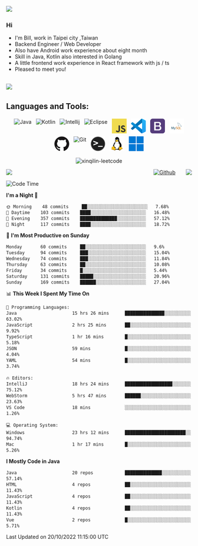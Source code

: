  
![](https://visitor-badge.laobi.icu/badge?page_id=xinqilin.xinqilin)

### Hi 

- I'm Bill, work in Taipei city ,Taiwan
- Backend Engineer / Web Developer
- Also have Android work experience about eight month
- Skill in Java, Kotlin also interested in Golang
- A little frontend work experience in React framework with js / ts
- Pleased to meet you!


<br />
<img src="https://github-profile-trophy.vercel.app/?username=xinqilin&column=7&margin-w=15" />

## Languages and Tools:
<p align="center">
<img src="https://raw.githubusercontent.com/jmnote/z-icons/master/svg/java.svg" alt="Java" height="40" style="vertical-align:top; margin:4px">
<img src="https://img.icons8.com/color/48/000000/kotlin.png"/  alt="Kotlin" height="40" style="vertical-align:top; margin:4px">
<img src="https://img.icons8.com/color/48/000000/intellij-idea.png" alt="Intellij" height="40" style="vertical-align:top; margin:4px"/>
<img src="https://img.icons8.com/ios-filled/50/000000/java-eclipse.png" alt="Eclipse" height="40" style="vertical-align:top; margin:4px"/>

<img src="https://raw.githubusercontent.com/github/explore/80688e429a7d4ef2fca1e82350fe8e3517d3494d/topics/javascript/javascript.png" alt="Javascript" height="40" style="vertical-align:top; margin:4px">
<img src="https://raw.githubusercontent.com/github/explore/80688e429a7d4ef2fca1e82350fe8e3517d3494d/topics/visual-studio-code/visual-studio-code.png" alt="VS Code" height="40" style="vertical-align:top; margin:4px">
<img src="https://raw.githubusercontent.com/github/explore/80688e429a7d4ef2fca1e82350fe8e3517d3494d/topics/bootstrap/bootstrap.png" alt="Bootstrap" height="40" style="vertical-align:top; margin:4px">
<img src="https://raw.githubusercontent.com/github/explore/80688e429a7d4ef2fca1e82350fe8e3517d3494d/topics/mysql/mysql.png" alt="MySQL" height="40" style="vertical-align:top; margin:4px">
<img src="https://raw.githubusercontent.com/github/explore/78df643247d429f6cc873026c0622819ad797942/topics/github/github.png" alt="Github" height="40" style="vertical-align:top; margin:4px">

<img src="https://raw.githubusercontent.com/jmnote/z-icons/master/svg/git.svg" alt="Git" height="40" style="vertical-align:top; margin:4px">
<img src="https://raw.githubusercontent.com/github/explore/80688e429a7d4ef2fca1e82350fe8e3517d3494d/topics/terminal/terminal.png" alt="Terminal" height="40" style="vertical-align:top; margin:4px">
<img src="https://raw.githubusercontent.com/github/explore/80688e429a7d4ef2fca1e82350fe8e3517d3494d/topics/linux/linux.png" alt="Linux" height="40" style="vertical-align:top; margin:4px" alt="Windows" height="40" style="vertical-align:top; margin:4px">
<img src="https://raw.githubusercontent.com/github/explore/80688e429a7d4ef2fca1e82350fe8e3517d3494d/topics/windows/windows.png" alt="Windows" height="40" style="vertical-align:top; margin:4px">

</p>

<p align="center"><img  src="https://leetcode.card.workers.dev/?username=xinqilin&theme=auto" alt="xinqilin-leetcode" /></p>

<div width="100%">   
 <a href="https://readme-stats-cfgj2cxdy.vercel.app/api?username=xinqilin&count_private=true&show_icons=true&theme=algolia">
   <img  align="left" src="https://github-readme-stats.vercel.app/api?username=xinqilin&show_icons=true&theme=algolia&card_width=4" width="400"/>
 </a>
 <a href="https://readme-stats-cfgj2cxdy.vercel.app/api/top-langs/?username=xinqilin&hide=php,html,css&theme=algolia">
  <img  align="right" src="https://github-readme-stats.vercel.app/api/top-langs/?username=xinqilin&hide=html,css&theme=algolia&langs_count=10&layout=compact" />
 </a>
</div>

[![Github](https://img.shields.io/github/followers/xinqilin?label=Follow&style=social)](https://github.com/xinqilin)

 
<!--START_SECTION:waka-->
![Code Time](http://img.shields.io/badge/Code%20Time-853%20hrs%2045%20mins-blue)

**I'm a Night 🦉** 

```text
🌞 Morning    48 commits     ██░░░░░░░░░░░░░░░░░░░░░░░   7.68% 
🌆 Daytime    103 commits    ████░░░░░░░░░░░░░░░░░░░░░   16.48% 
🌃 Evening    357 commits    ██████████████░░░░░░░░░░░   57.12% 
🌙 Night      117 commits    ████░░░░░░░░░░░░░░░░░░░░░   18.72%

```
📅 **I'm Most Productive on Sunday** 

```text
Monday       60 commits     ██░░░░░░░░░░░░░░░░░░░░░░░   9.6% 
Tuesday      94 commits     ███░░░░░░░░░░░░░░░░░░░░░░   15.04% 
Wednesday    74 commits     ███░░░░░░░░░░░░░░░░░░░░░░   11.84% 
Thursday     63 commits     ██░░░░░░░░░░░░░░░░░░░░░░░   10.08% 
Friday       34 commits     █░░░░░░░░░░░░░░░░░░░░░░░░   5.44% 
Saturday     131 commits    █████░░░░░░░░░░░░░░░░░░░░   20.96% 
Sunday       169 commits    ██████░░░░░░░░░░░░░░░░░░░   27.04%

```


📊 **This Week I Spent My Time On** 

```text
💬 Programming Languages: 
Java                     15 hrs 26 mins      ███████████████░░░░░░░░░░   63.02% 
JavaScript               2 hrs 25 mins       ██░░░░░░░░░░░░░░░░░░░░░░░   9.92% 
TypeScript               1 hr 16 mins        █░░░░░░░░░░░░░░░░░░░░░░░░   5.18% 
JSON                     59 mins             █░░░░░░░░░░░░░░░░░░░░░░░░   4.04% 
YAML                     54 mins             █░░░░░░░░░░░░░░░░░░░░░░░░   3.74%

🔥 Editors: 
IntelliJ                 18 hrs 24 mins      ██████████████████░░░░░░░   75.12% 
WebStorm                 5 hrs 47 mins       ██████░░░░░░░░░░░░░░░░░░░   23.63% 
VS Code                  18 mins             ░░░░░░░░░░░░░░░░░░░░░░░░░   1.26%

💻 Operating System: 
Windows                  23 hrs 12 mins      ███████████████████████░░   94.74% 
Mac                      1 hr 17 mins        █░░░░░░░░░░░░░░░░░░░░░░░░   5.26%

```

**I Mostly Code in Java** 

```text
Java                     20 repos            ██████████████░░░░░░░░░░░   57.14% 
HTML                     4 repos             ██░░░░░░░░░░░░░░░░░░░░░░░   11.43% 
JavaScript               4 repos             ██░░░░░░░░░░░░░░░░░░░░░░░   11.43% 
Kotlin                   4 repos             ██░░░░░░░░░░░░░░░░░░░░░░░   11.43% 
Vue                      2 repos             █░░░░░░░░░░░░░░░░░░░░░░░░   5.71%

```



 Last Updated on 20/10/2022 11:15:00 UTC
<!--END_SECTION:waka-->
 
 
<!-- <img src="https://wakatime.com/share/@abb22933-8532-4f24-8a13-e9e97bfee0f0/e937d23b-e152-4ff2-8509-e5b981912493.svg"  alt="Coding Chart" style="border-radius: 10px;border: solid 10px;" /> -->


